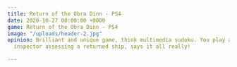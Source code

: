 ```yaml
---
title: Return of the Obra Dinn - PS4
date: 2020-10-27 00:00:00 +0000
game: Return of the Obra Dinn - PS4
image: "/uploads/header-2.jpg"
opinion: Brilliant and unique game, think multimedia sudoku. You play an insurance
  inspector assessing a returned ship, says it all really!

---
```


